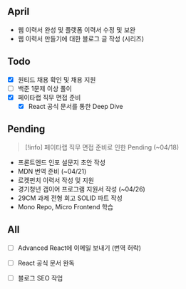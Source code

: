 ## April
- 웹 이력서 완성 및 플랫폼 이력서 수정 및 보완
- 웹 이력서 만들기에 대한 블로그 글 작성 (시리즈)

## Todo
- [x] 원티드 채용 확인 및 채용 지원
- [ ] 백준 1문제 이상 풀이
- [x] 페이타랩 직무 면접 준비
	- [x] React 공식 문서를 통한 Deep Dive

## Pending

> [!info] 페이타랩 직무 면접 준비로 인한 Pending (~04/18)

- 프론트엔드 인포 설문지 초안 작성
- MDN 번역 준비 (~04/21)
- 로켓펀치 이력서 작성 및 지원
- 경기청년 갭이어 프로그램 지원서 작성 (~04/26)
- 29CM 과제 전형 회고 SOLID 파트 작성
- Mono Repo, Micro Frontend 학습

## All
- [ ] Advanced React에 이메일 보내기 (번역 허락)
- [ ] React 공식 문서 완독
- [ ] 블로그 SEO 작업

